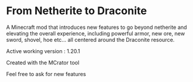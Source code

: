 # From Netherite to Draconite

A Minecraft mod that introduces new features to go beyond netherite and elevating the overall experience, including powerful armor, new ore, new sword, shovel, hoe etc... all centered around the Draconite resource.

Active working version : 1.20.1

Created with the MCrator tool

Feel free to ask for new features
